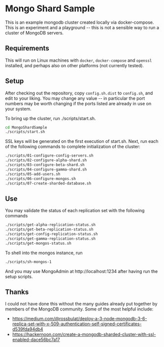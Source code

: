 # Mongo Shard Sample

This is an example mongodb cluster created locally via docker-compose.  This is an experiment and a playground --
this is not a sensible way to run a cluster of MongoDB servers.

## Requirements

This will run on Linux machines with ```docker```, ```docker-compose``` and ```openssl``` installed, and perhaps also on
other platforms (not currently tested).

## Setup

After checking out the repository, copy ```config.sh.dist``` to ```config.sh```, and edit to your liking.
You may change any value -- in particular the port numbers may be worth changing if the 
ports listed are already in use on your system.

To bring up the cluster, run ./scripts/start.sh.
```bash
cd MongoShardSample
./scripts/start.sh
```
SSL keys will be generated on the first execution of start.sh.  Next, run each of the 
following commands to complete initialization of the cluster:
```bash
./scripts/01-configure-config-servers.sh
./scripts/02-configure-alpha-shard.sh
./scripts/03-configure-beta-shard.sh
./scripts/04-configure-gamma-shard.sh
./scripts/05-add-users.sh
./scripts/06-configure-mongos.sh
./scripts/07-create-sharded-database.sh
```

## Use

You may validate the status of each replication set with the following commands

```bash
./scripts/get-alpha-replication-status.sh
./scripts/get-beta-replication-status.sh
./scripts/get-config-replication-status.sh
./scripts/get-gamma-replication-status.sh
./scripts/get-mongos-status.sh
```

To shell into the mongos instance, run
```bash
./scripts/sh-mongos-1
```
And you may use MongoAdmin at http://localhost:1234 after having run the setup scripts.

## Thanks

I could not have done this without the many guides already put together by members of the MongoDB community.  Some of the most helpful include:

* https://medium.com/@rossbulat/deploy-a-3-node-mongodb-3-6-replica-set-with-x-509-authentication-self-signed-certificates-d539fda94db4
* https://hackernoon.com/create-a-mongodb-sharded-cluster-with-ssl-enabled-dace56bc7a17

